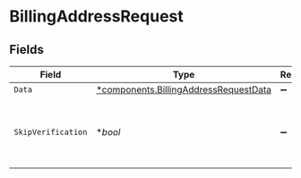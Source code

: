 # BillingAddressRequest


## Fields

| Field                                                                                     | Type                                                                                      | Required                                                                                  | Description                                                                               |
| ----------------------------------------------------------------------------------------- | ----------------------------------------------------------------------------------------- | ----------------------------------------------------------------------------------------- | ----------------------------------------------------------------------------------------- |
| `Data`                                                                                    | [*components.BillingAddressRequestData](../../models/shared/billingaddressrequestdata.md) | :heavy_minus_sign:                                                                        | N/A                                                                                       |
| `SkipVerification`                                                                        | **bool*                                                                                   | :heavy_minus_sign:                                                                        | When set to true, the address will be saved without verification                          |